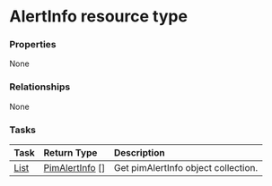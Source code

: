 # AlertInfo resource type



### Properties
None

### Relationships
None


### Tasks

| Task		   | Return Type	|Description|
|:---------------|:--------|:----------|
|[List](../api/pimalertinfo_list.md) | [PimAlertInfo](pimalertinfo.md) [] |Get pimAlertInfo object collection. |

<!-- uuid: 2a00d654-dc4d-463c-86aa-755590f13e05
2015-10-09 18:31:36 UTC -->